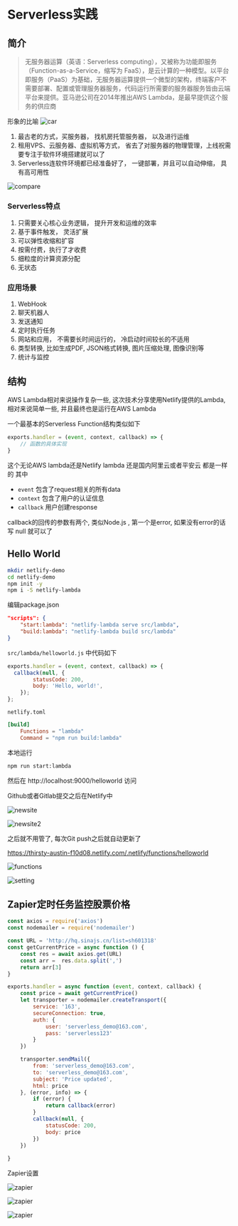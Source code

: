 # Serverless实践

## 简介
> 无服务器运算（英语：Serverless computing），又被称为功能即服务（Function-as-a-Service，缩写为 FaaS），是云计算的一种模型。以平台即服务（PaaS）为基础，无服务器运算提供一个微型的架构，终端客户不需要部署、配置或管理服务器服务，代码运行所需要的服务器服务皆由云端平台来提供。亚马逊公司在2014年推出AWS Lambda，是最早提供这个服务的供应商

形象的比喻
![car](./assets/car.png)

1. 最古老的方式，买服务器， 找机房托管服务器， 以及进行运维
2. 租用VPS、云服务器、虚拟机等方式， 省去了对服务器的物理管理，上线祝需要专注于软件环境搭建就可以了
3. Serverless连软件环境都已经准备好了， 一键部署，并且可以自动伸缩， 具有高可用性

![compare](./assets/compare.jpg)

### Serverless特点

1. 只需要关心核心业务逻辑， 提升开发和运维的效率
2. 基于事件触发， 灵活扩展
3. 可以弹性收缩和扩容
4. 按需付费，执行了才收费
5. 细粒度的计算资源分配
6. 无状态

### 应用场景

1. WebHook
2. 聊天机器人
3. 发送通知
4. 定时执行任务
5. 网站和应用， 不需要长时间运行的， 冷启动时间较长的不适用
6. 类型转换, 比如生成PDF, JSON格式转换, 图片压缩处理, 图像识别等
7. 统计与监控

## 结构

AWS Lambda相对来说操作复杂一些, 这次技术分享使用Netlify提供的Lambda, 相对来说简单一些, 并且最终也是运行在AWS Lambda

一个最基本的Serverless Function结构类似如下

```js
exports.handler = (event, context, callback) => {
    // 函数的具体实现
}
```

这个无论AWS lambda还是Netlify lambda 还是国内阿里云或者平安云 都是一样的
其中 
* `event` 包含了request相关的所有data
* `context` 包含了用户的认证信息
* `callback` 用户创建response

callback的回传的参数有两个, 类似Node.js , 第一个是error, 如果没有error的话写 null 就可以了

## Hello World

```bash
mkdir netlify-demo
cd netlify-demo
npm init -y
npm i -S netlify-lambda

```

编辑package.json

```json
"scripts": {
    "start:lambda": "netlify-lambda serve src/lambda",
    "build:lambda": "netlify-lambda build src/lambda"
}
```

`src/lambda/helloworld.js` 中代码如下

```js
exports.handler = (event, context, callback) => {
  callback(null, {
        statusCode: 200,
        body: 'Hello, world!',
    });
}; 
```

`netlify.toml` 

```toml
[build]
    Functions = "lambda"
    Command = "npm run build:lambda"

```

本地运行
```bash
npm run start:lambda
```
然后在 http://localhost:9000/helloworld 访问

Github或者Gitlab提交之后在Netlify中 

![newsite](./assets/newsite.png)

![newsite2](./assets/newsite2.png)

之后就不用管了, 每次Git push之后就自动更新了


https://thirsty-austin-f10d08.netlify.com/.netlify/functions/helloworld

![functions](./assets/functions-log.png)

![setting](./assets/functions-setting.png)


## Zapier定时任务监控股票价格


```js
const axios = require('axios')
const nodemailer = require('nodemailer')

const URL = 'http://hq.sinajs.cn/list=sh601318'
const getCurrentPrice = async function () {
    const res = await axios.get(URL)
    const arr =  res.data.split(',')
    return arr[3]
}

exports.handler = async function (event, context, callback) {
    const price = await getCurrentPrice()
    let transporter = nodemailer.createTransport({
        service: '163',
        secureConnection: true,
        auth: {
            user: 'serverless_demo@163.com',
            pass: 'serverless123'
        }
    })

    transporter.sendMail({
        from: 'serverless_demo@163.com',
        to: 'serverless_demo@163.com',
        subject: 'Price updated',
        html: price
    }, (error, info) => {
        if (error) {
            return callback(error)
        }
        callback(null, {
            statusCode: 200,
            body: price
        })
    })
    
}
```
Zapier设置

![zapier](./assets/zapier-event.png)

![zapier](./assets/zapier-webhook.png)

![zapier](./assets/zapier-request.png)
